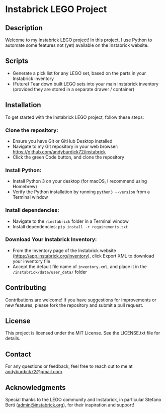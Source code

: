 # Instabrick LEGO Project

## Description

Welcome to my Instabrick LEGO project! In this project, I use Python to automate some features not (yet) available on the Instabrick website.

## Scripts

- Generate a pick list for any LEGO set, based on the parts in your Instabrick inventory
- (Future) Tear down built LEGO sets into your main Instabrick inventory (provided they are stored in a separate drawer / container)

## Installation

To get started with the Instabrick LEGO project, follow these steps:

   ### Clone the repository:

   - Ensure you have Git or GitHub Desktop installed
   - Navigate to my Git repository in your web browser: https://github.com/andyburdick72/instabrick
   - Click the green Code button, and clone the repository

   ### Install Python:

   - Install Python 3 on your desktop (for macOS, I recommend using Homebrew)
   - Verify the Python installation by running `python3 --version` from a Terminal window

   ### Install dependencies:

   - Navigate to the `/instabrick` folder in a Terminal window
   - Install dependencies: `pip install -r requirements.txt`

   ### Download Your Instabrick Inventory:

   - From the Inventory page of the Instabrick website (https://app.instabrick.org/inventory), click Export XML to download your inventory file
   - Accept the default file name of `inventory.xml`, and place it in the `/instabrick/data/user_data/` folder

## Contributing

Contributions are welcome! If you have suggestions for improvements or new features, please fork the repository and submit a pull request.

## License

This project is licensed under the MIT License. See the LICENSE.txt file for details.

## Contact

For any questions or feedback, feel free to reach out to me at andyburdick72@gmail.com.

## Acknowledgments

Special thanks to the LEGO community and Instabrick, in particular Stefano Berti (admin@instabrick.org), for their inspiration and support!